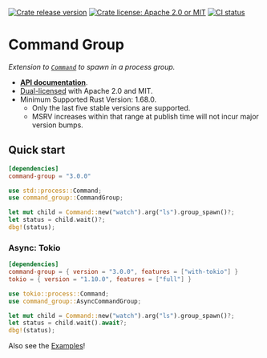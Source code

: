 [![Crate release version](https://flat.badgen.net/crates/v/command-group)](https://crates.io/crates/command-group)
[![Crate license: Apache 2.0 or MIT](https://flat.badgen.net/badge/license/Apache%202.0%20or%20MIT)][copyright]
[![CI status](https://github.com/watchexec/command-group/actions/workflows/test.yml/badge.svg)](https://github.com/watchexec/command-group/actions/workflows/test.yml)

# Command Group

_Extension to [`Command`](https://doc.rust-lang.org/std/process/struct.Command.html) to spawn in a process group._

- **[API documentation][docs]**.
- [Dual-licensed][copyright] with Apache 2.0 and MIT.
- Minimum Supported Rust Version: 1.68.0.
  - Only the last five stable versions are supported.
  - MSRV increases within that range at publish time will not incur major version bumps.

[copyright]: ./COPYRIGHT
[docs]: https://docs.rs/command-group

## Quick start

```toml
[dependencies]
command-group = "3.0.0"
```

```rust
use std::process::Command;
use command_group::CommandGroup;

let mut child = Command::new("watch").arg("ls").group_spawn()?;
let status = child.wait()?;
dbg!(status);
```

### Async: Tokio

```toml
[dependencies]
command-group = { version = "3.0.0", features = ["with-tokio"] }
tokio = { version = "1.10.0", features = ["full"] }
```

```rust
use tokio::process::Command;
use command_group::AsyncCommandGroup;

let mut child = Command::new("watch").arg("ls").group_spawn()?;
let status = child.wait().await?;
dbg!(status);
```

Also see the [Examples](./examples)!
